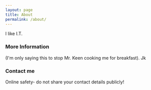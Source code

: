 ```yaml
---
layout: page
title: About
permalink: /about/
---
```


I like I.T.

### More Information

(I'm only saying this to stop Mr. Keen cooking me for breakfast).
Jk 

### Contact me

Online safety- do not share your contact details publicly!

